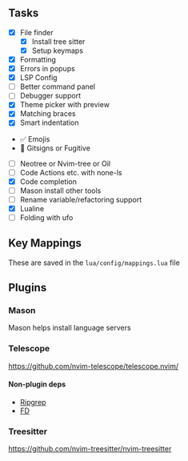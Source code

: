 ## Tasks
- [x] File finder
    - [x] Install tree sitter
    - [x] Setup keymaps
- [x] Formatting
- [x] Errors in popups
- [x] LSP Config
- [ ] Better command panel
- [ ] Debugger support
- [x] Theme picker with preview
- [x] Matching braces
- [x] Smart indentation
- ✅ Emojis
- 👷 Gitsigns or Fugitive
- [ ] Neotree or Nvim-tree or Oil
- [ ] Code Actions etc. with none-ls
- [x] Code completion
- [ ] Mason install other tools
- [ ] Rename variable/refactoring support
- [x] Lualine
- [ ] Folding with ufo

## Key Mappings
These are saved in the `lua/config/mappings.lua` file

## Plugins

### Mason
Mason helps install language servers

### Telescope
https://github.com/nvim-telescope/telescope.nvim/

#### Non-plugin deps

- [Ripgrep](https://github.com/BurntSushi/ripgrep)
- [FD](https://github.com/sharkdp/fd)

### Treesitter
https://github.com/nvim-treesitter/nvim-treesitter


